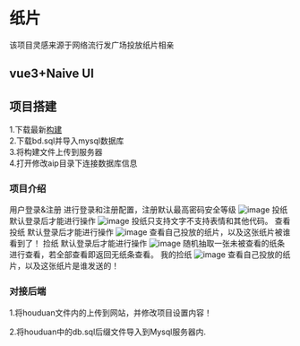 
# 纸片
该项目灵感来源于网络流行发广场投放纸片相亲
## vue3+Naive UI
## 项目搭建
1.下载最新<a href="https://github.com/liuqianpan2008/Paper/releases">构建</a><br>
2.下载bd.sql并导入mysql数据库<br>
3.将构建文件上传到服务器<br>
4.打开修改aip目录下连接数据库信息<br>
### 项目介绍
 用户登录&注册
    进行登录和注册配置，注册默认最高密码安全等级
    ![image](https://user-images.githubusercontent.com/80571808/142711752-68634398-7e9e-4ad3-b087-304c7ea4b805.png)
 投纸
    默认登录后才能进行操作
    ![image](https://user-images.githubusercontent.com/80571808/142711792-e8ad48a4-c877-4e14-84c5-9330c3afcf7d.png)
    投纸只支持文字不支持表情和其他代码。
 查看投纸
    默认登录后才能进行操作
 ![image](https://user-images.githubusercontent.com/80571808/142711860-d3a336a4-7d69-43ce-8af0-555c140371f7.png)
 查看自己投放的纸片，以及这张纸片被谁看到了！
 捡纸
    默认登录后才能进行操作
 ![image](https://user-images.githubusercontent.com/80571808/142711887-487ea9a1-219b-4d7d-80ca-d2cad18f06b2.png)
 随机抽取一张未被查看的纸条进行查看，若全部查看即返回无纸条查看。
 我的捡纸
 ![image](https://user-images.githubusercontent.com/80571808/142711911-1d7865bc-cb5e-4452-bce5-7ed9dfccb5cf.png)
 查看自己投放的纸片，以及这张纸片是谁发送的！

### 对接后端
1.将houduan文件内的上传到网站，并修改项目设置内容！

2.将houduan中的db.sql后缀文件导入到Mysql服务器内.

